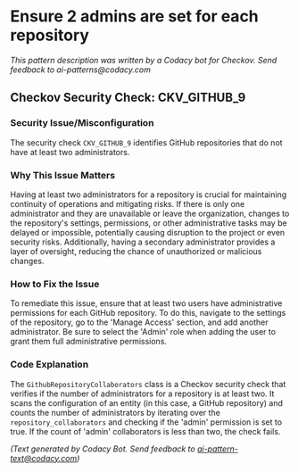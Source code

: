 # Ensure 2 admins are set for each repository

_This pattern description was written by a Codacy bot for Checkov. Send feedback to ai-patterns@codacy.com_

## Checkov Security Check: CKV_GITHUB_9

### Security Issue/Misconfiguration
The security check `CKV_GITHUB_9` identifies GitHub repositories that do not have at least two administrators. 

### Why This Issue Matters
Having at least two administrators for a repository is crucial for maintaining continuity of operations and mitigating risks. If there is only one administrator and they are unavailable or leave the organization, changes to the repository's settings, permissions, or other administrative tasks may be delayed or impossible, potentially causing disruption to the project or even security risks. Additionally, having a secondary administrator provides a layer of oversight, reducing the chance of unauthorized or malicious changes.

### How to Fix the Issue
To remediate this issue, ensure that at least two users have administrative permissions for each GitHub repository. To do this, navigate to the settings of the repository, go to the 'Manage Access' section, and add another administrator. Be sure to select the 'Admin' role when adding the user to grant them full administrative permissions.

### Code Explanation
The `GithubRepositoryCollaborators` class is a Checkov security check that verifies if the number of administrators for a repository is at least two. It scans the configuration of an entity (in this case, a GitHub repository) and counts the number of administrators by iterating over the `repository_collaborators` and checking if the 'admin' permission is set to true. If the count of 'admin' collaborators is less than two, the check fails.

_(Text generated by Codacy Bot. Send feedback to ai-pattern-text@codacy.com)_
